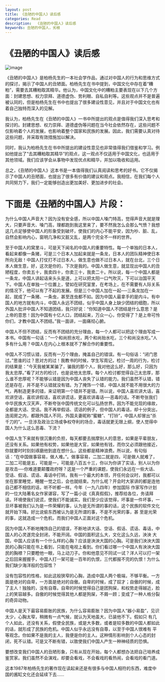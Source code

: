 ```yaml
---
layout: post
title: 《丑陋的中国人》读后感
categories: Read
description:  《丑陋的中国人》读后感
keywords: 丑陋的中国人，劣根
---
```


# 《丑陋的中国人》读后感

![image](https://github.com/weakchen007/aiwv.github.io/assets/58799395/356612a9-d24b-4584-9772-d3c0e2c1bcd6)

《丑陋的中国人》是柏杨先生的一本社会学作品，通过对中国人的行为和思维方式的探讨，揭示了中国人的丑陋面。柏杨先生在书中提到，中国文化中存在着“糟粕”，需要去其糟粕取其精华。他认为，中国文化中的糟粕主要表现在以下几个方面：封建思想、权力崇拜、道德虚伪、势利眼、自私自利等。这些观点并不是普遍被认同的，但是柏杨先生在书中也提出了很多建设性意见，并且对于中国文化也有着自己独特而深入的见解。

我认为，柏杨先生在《丑陋的中国人》一书中所提出的观点是值得我们深入思考和探讨的。封建思想、权力崇拜、道德虚伪等问题在当今社会依然存在，这些问题不仅影响着个人的发展，也影响着整个国家和民族的发展。因此，我们需要认真对待这些问题，并采取有效措施加以解决。

同时，我认为柏杨先生在书中所提出的建设性意见也非常值得我们借鉴和学习。例如他提出了“去其糟粕取其精华”的观点，这一观点不仅适用于中国文化，也适用于其他领域。我们应该学会从事物中发现优点和精华，并加以吸收和运用。

总之，《丑陋的中国人》这本书是一本值得我们认真阅读和思考的好书。它不仅揭示了中国人的丑陋面，也提出了很多有价值的建议和观点。我相信，在我们每个人共同努力下，我们一定能够创造出更加美好、更加进步的社会。

# 下面是《丑陋的中国人》片段：

为什么中国人声音大？因为没有安全感，所以中国人嗓门特高，觉得声音大就是理大，只要声音大、嗓门高，理都跑到我这里来了，要不然我怎么会那么气愤？我想这几点足够使中国人的形象受到破坏，使我们的内心不能平安，因为吵、脏、乱，自然会影响内心，窗明几净和又脏又乱，是两个完全不一样的世界。

至于中国人的窝里斗，可是天下闻名的中国人的重要特性。每一个单独的日本人，看起来都像一条猪，可是三个日本人加起来就是一条龙，日本人的团队精神使日本所向无敌！中国人打仗打不过日本人，做生意也做不过日本人，就在台北，三个日本人做生意，好，这次是你的，下次是我的。中国人做生意，就显现出中国人的丑陋程度，你卖五十，我卖四十，你卖三十，我卖二十。所以说，每一个中国人都是一条龙，中国人讲起话来头头是道，上可以把太阳一口气吹灭，下可以治国平天下。中国人在单独一个位置上，譬如在研究室里，在考场上，在不需要有人际关系的情况下，他可以有了不起的发展。但是三个中国人加在一起──三条龙加在一起，就成了一条猪、一条虫，甚至连虫都不如。因为中国人最拿手的是内斗。有中国人的地方就有内斗，中国人永远不团结，似乎中国人身上缺少团结的细胞，所以外国人批评中国人不知道团结，我只好说：“你知道中国人不团结是什么意思？是上帝的意思！因为中国有十亿人口，团结起来，万众一心，你受得了？是上帝可怜你们，才教中国人不团结。”我一面讲，一面痛彻心腑。

中国人不但不团结，反而有不团结的充分理由，每一个人都可以把这个理由写成一本书。中国有一句话：“一个和尚担水吃，两个和尚抬水吃，三个和尚没水吃。”人多有什么用？中国人在内心上根本就不了解合作的重要性。

中国人不习惯认错，反而有一万个理由，掩盖自己的错误。有一句俗话：“闭门思过。”思谁的过？思对方的过！我教书的时候，学生写周记，检讨一周的行为，检讨的结果是：“今天我被某某骗了，骗我的那个人，我对他这么好，那么好，只因为我太忠厚。”看了对方的检讨，也是说他太忠厚。每个人检讨都觉得自己太忠厚，那么谁不忠厚呢？不能够认错是因为中国人丧失了认错的能力。我们虽然不认错，错还是存在，并不是不认错就没有错。为了掩饰一个错，中国人就不能不用很大的力气，再制造更多的错，来证明第一个错并不是错。所以说，中国人喜欢讲大话，喜欢讲空话，喜欢讲假话，喜欢讲谎话，更喜欢讲毒话──恶毒的话。不断夸张我们中华民族大汉天声，不断夸张中国传统文化可以弘扬世界。因为不能兑现的缘故，全都是大话、空话。我不再举假话、谎话的例子，但中国人的毒话，却十分突出，连闺房之内，都跟外国人不同，外国夫妻昵称“蜜糖”、“打铃”，中国人却冒出“杀千刀的”。一旦涉及政治立场或争权夺利的场合，毒话就更无限上纲，使人觉得中国人为什么这么恶毒、下流？

中国人生下来就有很沉重的负担，每天都要去揣摩别人的意思，如果是平辈朋友，还没有关系。如果他有权势，如果他是大官，如果他有钱，而你又必须跟他接近，你就要时时刻刻琢磨他到底在想什么，这些都是精神浪费。所以说，有句俗话：“在中国做事容易，做人难。”。做事容易，二加二就是四，可是做人就难了，二加二可能是五，可能是一，可能是八百五十三，你以为你讲了实话，别人以为你是攻击──你难道要颠覆政府呀？这是一个严重的课题，使我们永远在一些大话、空话、假话、谎话、毒话中打转。我有一个最大的本领，开任何会议时，我都可以坐在那里睡觉，睡醒一觉之后，会也就结束。为什么呢？开会时大家讲的都是连他自己都不相信的话，听不听都一样。今年（一九八四年）参加国际 作家写作计划的一位大陆著名女作家谌容，写了一篇小说《真真假假》，推荐给各位，务请拜读。环境使我们说谎，使我们不能诚实。我们至少应该觉得，坏事是一件坏事，一旦坏事被我们认为是一件荣耀的事，认为是无所谓的事的话，这个民族的软件文化就开始下降。好比说偷东西被认为是无所谓的事，不是不光荣的事，甚 至是光荣的事，这就造成一个危机，而我们中国人正面对这个危机。

因为中国人不断地掩饰自己的错误，不断地讲大话、空话、假话、谎话、毒话，中国人的心灵遂完全封闭，不能开阔。中国的面积这么大，文化这么久远，泱泱 大国，中国人应该有一个什么样的心胸？应该是泱泱大国的心胸。可是我们泱泱大国民的心胸只能在书上看到，只能在电视上看到。你们看过哪一个中国人有泱泱大国民的胸襟？只要瞪他一眼，马上动刀子。你和他意见不同试一试？洋人可以打一架之后回来握握手，中国人打一架可是一百年的仇恨，三代都报不完的仇恨！为什么我们缺少海洋般的包容性？

没有包容性的性格，如此这般狭窄的心胸，造成中国人两个极端，不够平衡。一方面是绝对的自卑，一方面是绝对的自傲。自卑的时候，成了奴才；自傲的时候，成了主人！独独的，没有自尊。自卑的时候觉得自己是团狗屎，和权势走得越近，脸上的笑容越多。自傲的时候觉得其他人都是狗屎，不屑一顾；变成了一种人格分裂的奇异动物。

中国人是天下最容易膨胀的民族，为什么容易膨胀？因为中国人“器小易盈”，见识太少，心胸太窄，稍微有一点气候，就认为天地虽大，已装他不下。假如只 有几个人如此，还没有关系，假使全民族，或是大多数，或者是较多数的中国人都如此的话，就形成了民族的危机。中国人似乎永远没有自尊，以至于中国人很难有 平等观念。你如果不是我的主人，我便是你的主人。这种情形影响到个人心态的封闭，死不认错。可是又不断有错，以致使我们中国人产生一种神经质的恐惧。

要想改变我们中国人的丑陋形象，只有从现在开始，每个人都想办法把自己培养成鉴赏家。我们虽然不会演戏，却要会看戏，不会看戏的看热闹，会看戏的看门道。

这本1987年柏杨先生的著作现在读起来还是有很多与中国人相符的东西，难度中国的酱缸文化还会延续下去......



